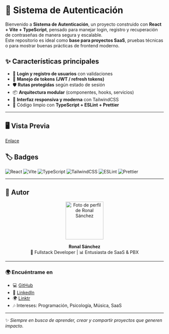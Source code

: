 # 🔐 Sistema de Autenticación

Bienvenido a **Sistema de Autenticación**, un proyecto construido con **React + Vite + TypeScript**, pensado para manejar login, registro y recuperación de contraseñas de manera segura y escalable.  
Este repositorio es ideal como **base para proyectos SaaS**, pruebas técnicas o para mostrar buenas prácticas de frontend moderno.

## ✨ Características principales

- 📲 **Login y registro de usuarios** con validaciones
- 🔑 **Manejo de tokens (JWT / refresh tokens)**
- 🛡️ **Rutas protegidas** según estado de sesión
- 📦 **Arquitectura modular** (componentes, hooks, servicios)
- 🎨 **Interfaz responsiva y moderna** con TailwindCSS
- 🧹 Código limpio con **TypeScript + ESLint + Prettier**

---

## 🖥️ Vista Previa

[Enlace](https://system-auth.netlify.app/)

## 🏷️ Badges

![React](https://img.shields.io/badge/React-18-61DAFB?logo=react&logoColor=white&style=flat) ![Vite](https://img.shields.io/badge/Vite-4-646CFF?logo=vite&logoColor=white&style=flat) ![TypeScript](https://img.shields.io/badge/TypeScript-5-3178C6?logo=typescript&logoColor=white&style=flat) ![TailwindCSS](https://img.shields.io/badge/TailwindCSS-3-06B6D4?logo=tailwindcss&logoColor=white&style=flat) ![ESLint](https://img.shields.io/badge/ESLint-8-4B32C3?logo=eslint&logoColor=white&style=flat) ![Prettier](https://img.shields.io/badge/Prettier-3-F7B93E?logo=prettier&logoColor=black&style=flat)

---

## 👤 Autor

<p align="center">
  <a href="https://github.com/sronaal">
    <img src="https://avatars.githubusercontent.com/u/88067203?v=4" width="120px" alt="Foto de perfil de Ronal Sánchez"/>
  </a>
</p>

<p align="center">
  <b>Ronal Sánchez</b>  
  <br />
  🚀 Fullstack Developer | 📊 Entusiasta de SaaS & PBX
</p>

---

### 🌍 Encuéntrame en

- 💻 [GitHub](https://github.com/sronaal)
- 💼 [LinkedIn](https://www.linkedin.com/in/sronaalz/)
- 🌍 [Linktr](https://linktr.ee/sronaalz)
- 🎶 Intereses: Programación, Psicología, Música, SaaS

---

✨ _Siempre en busca de aprender, crear y compartir proyectos que generen impacto._

